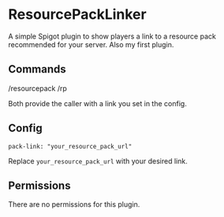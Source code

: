 # ResourcePackLinker
A simple Spigot plugin to show players a link to a resource pack recommended for your server. Also my first plugin.

## Commands
/resourcepack
/rp

Both provide the caller with a link you set in the config.

## Config

`pack-link: "your_resource_pack_url"`

Replace `your_resource_pack_url` with your desired link.

## Permissions

There are no permissions for this plugin.
